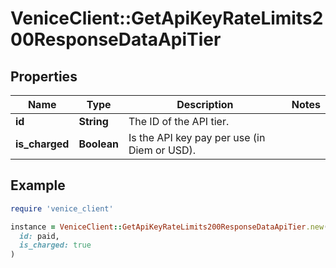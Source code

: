 # VeniceClient::GetApiKeyRateLimits200ResponseDataApiTier

## Properties

| Name | Type | Description | Notes |
| ---- | ---- | ----------- | ----- |
| **id** | **String** | The ID of the API tier. |  |
| **is_charged** | **Boolean** | Is the API key pay per use (in Diem or USD). |  |

## Example

```ruby
require 'venice_client'

instance = VeniceClient::GetApiKeyRateLimits200ResponseDataApiTier.new(
  id: paid,
  is_charged: true
)
```

